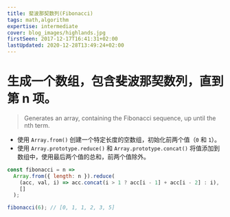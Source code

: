 ```yaml
---
title: 斐波那契数列(Fibonacci)
tags: math,algorithm
expertise: intermediate
cover: blog_images/highlands.jpg
firstSeen: 2017-12-17T16:41:31+02:00
lastUpdated: 2020-12-28T13:49:24+02:00
---
```


# 生成一个数组，包含斐波那契数列，直到第 n 项。
> Generates an array, containing the Fibonacci sequence, up until the nth term.

- 使用 `Array.from()` 创建一个特定长度的空数组，初始化前两个值（`0` 和 `1`）。
- 使用 `Array.prototype.reduce()` 和 `Array.prototype.concat()` 将值添加到数组中，使用最后两个值的总和，前两个值除外。

```js
const fibonacci = n =>
  Array.from({ length: n }).reduce(
    (acc, val, i) => acc.concat(i > 1 ? acc[i - 1] + acc[i - 2] : i),
    []
  );
```

```js
fibonacci(6); // [0, 1, 1, 2, 3, 5]
```
